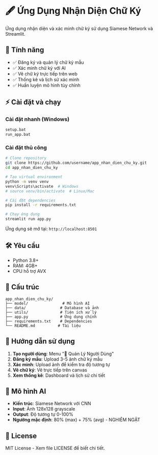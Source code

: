 # 🖋️ Ứng Dụng Nhận Diện Chữ Ký

Ứng dụng  nhận diện và xác minh chữ ký sử dụng Siamese Network và Streamlit.

## 🚀 Tính năng

- ✅ Đăng ký và quản lý chữ ký mẫu
- ✅ Xác minh chữ ký với AI
- ✅ Vẽ chữ ký trực tiếp trên web
- ✅ Thống kê và lịch sử xác minh
- ✅ Huấn luyện mô hình tùy chỉnh

## ⚡ Cài đặt và chạy

### Cài đặt nhanh (Windows)
```bash
setup.bat
run_app.bat
```

### Cài đặt thủ công
```bash
# Clone repository
git clone https://github.com/username/app_nhan_dien_chu_ky.git
cd app_nhan_dien_chu_ky

# Tạo virtual environment
python -m venv venv
venv\Scripts\activate  # Windows
# source venv/bin/activate  # Linux/Mac

# Cài đặt dependencies
pip install -r requirements.txt

# Chạy ứng dụng
streamlit run app.py
```

Ứng dụng sẽ mở tại: `http://localhost:8501`

## 🛠️ Yêu cầu

- Python 3.8+
- RAM: 4GB+ 
- CPU hỗ trợ AVX

## 📁 Cấu trúc

```
app_nhan_dien_chu_ky/
├── model/               # Mô hình AI
├── data/               # Database và ảnh
├── utils/              # Tiện ích xử lý
├── app.py              # Ứng dụng chính
├── requirements.txt    # Dependencies
└── README.md          # Tài liệu
```

## 📖 Hướng dẫn sử dụng

1. **Tạo người dùng**: Menu "👤 Quản Lý Người Dùng"
2. **Đăng ký mẫu**: Upload 3-5 ảnh chữ ký mẫu
3. **Xác minh**: Upload ảnh để kiểm tra độ tương tự
4. **Vẽ chữ ký**: Vẽ trực tiếp trên canvas
5. **Xem thống kê**: Dashboard và lịch sử chi tiết

## 🤖 Mô hình AI

- **Kiến trúc**: Siamese Network với CNN
- **Input**: Ảnh 128x128 grayscale  
- **Output**: Độ tương tự 0-100%
- **Ngưỡng mặc định**: 80% (max) + 75% (avg) - NGHIÊM NGẶT

## 📝 License

MIT License - Xem file LICENSE để biết chi tiết.
